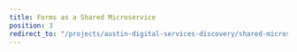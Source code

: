 ```yaml
---
title: Forms as a Shared Microservice
position: 3
redirect_to: "/projects/austin-digital-services-discovery/shared-microservice/farewell-monolith/"
---
```


